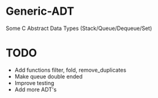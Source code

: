 # Generic-ADT
Some C Abstract Data Types (Stack/Queue/Dequeue/Set)

# TODO
- Add functions filter, fold, remove_duplicates
- Make queue double ended
- Improve testing
- Add more ADT's